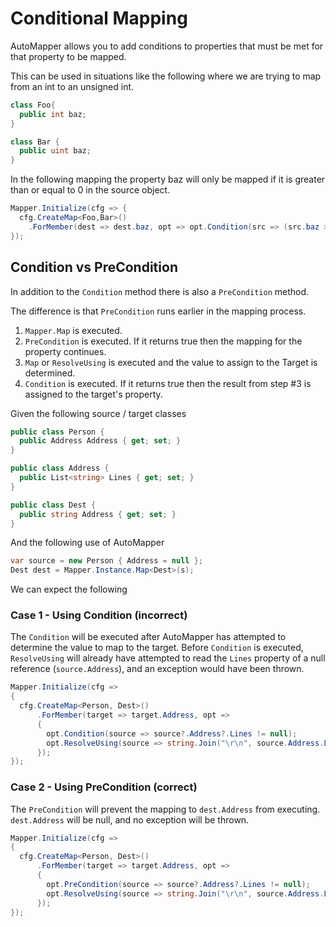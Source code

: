 # Conditional Mapping

AutoMapper allows you to add conditions to properties that must be met for that property to be mapped.

This can be used in situations like the following where we are trying to map from an int to an unsigned int.
```c#
class Foo{
  public int baz;
}

class Bar {
  public uint baz;
}
```

In the following mapping the property baz will only be mapped if it is greater than or equal to 0 in the source object.

```c#
Mapper.Initialize(cfg => {
  cfg.CreateMap<Foo,Bar>()
    .ForMember(dest => dest.baz, opt => opt.Condition(src => (src.baz >= 0)));
});
```

## Condition vs PreCondition

In addition to the `Condition` method there is also a `PreCondition` method.

The difference is that `PreCondition` runs earlier in the mapping process.

1. `Mapper.Map` is executed.
2. `PreCondition` is executed. If it returns true then the mapping for the property continues.
3. `Map` or `ResolveUsing` is executed and the value to assign to the Target is determined.
4. `Condition` is executed. If it returns true then the result from step #3 is assigned to the target's property.

Given the following source / target classes

```c#
public class Person {
  public Address Address { get; set; }
}

public class Address {
  public List<string> Lines { get; set; }
}

public class Dest {
  public string Address { get; set; }
}
```

And the following use of AutoMapper

```c#
var source = new Person { Address = null };
Dest dest = Mapper.Instance.Map<Dest>(s);
```

We can expect the following


### Case 1 - Using Condition (incorrect)

The `Condition` will be executed after AutoMapper has attempted to determine the value to map to the target. Before `Condition` is executed, `ResolveUsing` will already have attempted to read the `Lines` property of a null reference (`source.Address`), and an exception would have been thrown. 

```c#
Mapper.Initialize(cfg =>
{
  cfg.CreateMap<Person, Dest>()
      .ForMember(target => target.Address, opt =>
      {
        opt.Condition(source => source?.Address?.Lines != null);
        opt.ResolveUsing(source => string.Join("\r\n", source.Address.Lines));
      });
});
```

### Case 2 - Using PreCondition (correct)

The `PreCondition` will prevent the mapping to `dest.Address` from executing. `dest.Address` will be null, and no exception will be thrown.

```c#
Mapper.Initialize(cfg =>
{
  cfg.CreateMap<Person, Dest>()
      .ForMember(target => target.Address, opt =>
      {
        opt.PreCondition(source => source?.Address?.Lines != null);
        opt.ResolveUsing(source => string.Join("\r\n", source.Address.Lines));
      });
});
```
